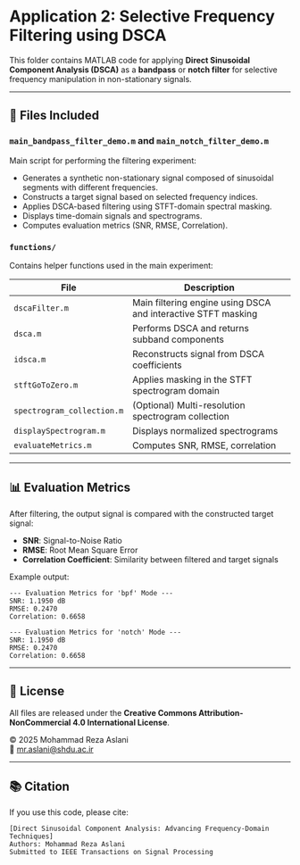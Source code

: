 # Application 2: Selective Frequency Filtering using DSCA

This folder contains MATLAB code for applying **Direct Sinusoidal Component Analysis (DSCA)** as a **bandpass** or **notch filter** for selective frequency manipulation in non-stationary signals.

---

## 📁 Files Included

### `main_bandpass_filter_demo.m` and `main_notch_filter_demo.m`

Main script for performing the filtering experiment:

- Generates a synthetic non-stationary signal composed of sinusoidal segments with different frequencies.
- Constructs a target signal based on selected frequency indices.
- Applies DSCA-based filtering using STFT-domain spectral masking.
- Displays time-domain signals and spectrograms.
- Computes evaluation metrics (SNR, RMSE, Correlation).

### `functions/`

Contains helper functions used in the main experiment:

| File                       | Description                                                   |
| -------------------------- | ------------------------------------------------------------- |
| `dscaFilter.m`             | Main filtering engine using DSCA and interactive STFT masking |
| `dsca.m`                   | Performs DSCA and returns subband components                  |
| `idsca.m`                  | Reconstructs signal from DSCA coefficients                    |
| `stftGoToZero.m`           | Applies masking in the STFT spectrogram domain                |
| `spectrogram_collection.m` | (Optional) Multi-resolution spectrogram collection            |
| `displaySpectrogram.m`     | Displays normalized spectrograms                              |
| `evaluateMetrics.m`        | Computes SNR, RMSE, correlation                               |

---

## 📊 Evaluation Metrics

After filtering, the output signal is compared with the constructed target signal:

- **SNR**: Signal-to-Noise Ratio
- **RMSE**: Root Mean Square Error
- **Correlation Coefficient**: Similarity between filtered and target signals

Example output:

```
--- Evaluation Metrics for 'bpf' Mode ---
SNR: 1.1950 dB
RMSE: 0.2470
Correlation: 0.6658
```
```
--- Evaluation Metrics for 'notch' Mode ---
SNR: 1.1950 dB
RMSE: 0.2470
Correlation: 0.6658
```

---

## 📄 License

All files are released under the **Creative Commons Attribution-NonCommercial 4.0 International License**.

© 2025 Mohammad Reza Aslani\
📧 [mr.aslani@shdu.ac.ir](mailto\:mr.aslani@shdu.ac.ir)

---

## 📚 Citation

If you use this code, please cite:

```
[Direct Sinusoidal Component Analysis: Advancing Frequency-Domain Techniques]  
Authors: Mohammad Reza Aslani  
Submitted to IEEE Transactions on Signal Processing
```

